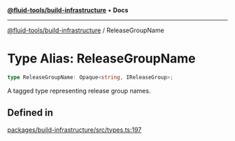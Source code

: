 [**@fluid-tools/build-infrastructure**](../README.md) • **Docs**

***

[@fluid-tools/build-infrastructure](../README.md) / ReleaseGroupName

# Type Alias: ReleaseGroupName

```ts
type ReleaseGroupName: Opaque<string, IReleaseGroup>;
```

A tagged type representing release group names.

## Defined in

[packages/build-infrastructure/src/types.ts:197](https://github.com/microsoft/FluidFramework/blob/main/build-tools/packages/build-infrastructure/src/types.ts#L197)

